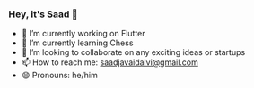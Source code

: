 ### Hey, it's Saad 👋

- 🔭 I’m currently working on Flutter
- 🌱 I’m currently learning Chess
- 👯 I’m looking to collaborate on any exciting ideas or startups
- 📫 How to reach me: saadjavaidalvi@gmail.com
- 😄 Pronouns: he/him
